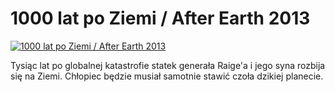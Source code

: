 1000 lat po Ziemi / After Earth 2013 
=============
[![1000 lat po Ziemi / After Earth 2013 ](http://vidos.pl/images/player.gif)](http://vidos.pl/1000-lat-po-ziemi-after-earth-2013)

 Tysiąc lat po globalnej katastrofie statek generała Raige'a i jego syna rozbija się na Ziemi. Chłopiec będzie musiał samotnie stawić czoła dzikiej planecie.

